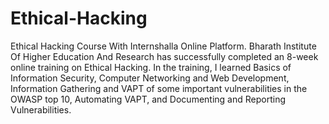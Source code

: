 # Ethical-Hacking
Ethical Hacking Course With Internshalla Online Platform.
Bharath Institute Of Higher Education And Research has successfully completed an 8-week online training
on Ethical Hacking. In the training, I learned Basics of Information Security, Computer Networking and
Web Development, Information Gathering and VAPT of some important vulnerabilities in the OWASP top 10,
Automating VAPT, and Documenting and Reporting Vulnerabilities.
